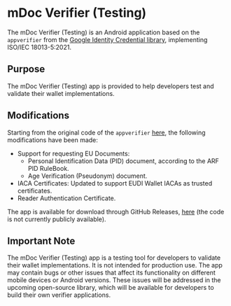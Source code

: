 # mDoc Verifier (Testing)

The mDoc Verifier (Testing) is an Android application based on the `appverifier` from the [Google Identity Credential library](https://github.com/openwallet-foundation-labs/identity-credential), implementing ISO/IEC 18013-5:2021.

## Purpose

The mDoc Verifier (Testing) app is provided to help developers test and validate their wallet implementations.

## Modifications

Starting from the original code of the `appverifier` [here](https://github.com/openwallet-foundation-labs/identity-credential/commit/0b9b31ef63047762e10300e23a22f6d7dcfb6d15), the following modifications have been made:

 - Support for requesting EU Documents:
   - Personal Identification Data (PID) document, according to the ARF PID RuleBook.
   - Age Verification (Pseudonym) document.
 - IACA Certificates: Updated to support EUDI Wallet IACAs as trusted certificates.
 - Reader Authentication Certificate.

The app is available for download through GitHub Releases, [here](https://github.com/eu-digital-identity-wallet/eudi-app-android-wallet-ui/releases) 
(the code is not currently publicly available).

## Important Note
The mDoc Verifier (Testing) app is a testing tool for developers to validate their wallet implementations. 
It is not intended for production use. 
The app may contain bugs or other issues that affect its functionality on different mobile devices or Android versions.
These issues will be addressed in the upcoming open-source library, which will be available for developers to build their own verifier applications.